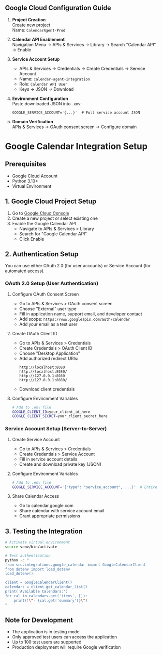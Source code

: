 ## Google Cloud Configuration Guide

1. **Project Creation**  
   [Create new project](https://console.cloud.google.com/projectcreate)  
   Name: `CalendarAgent-Prod`

2. **Calendar API Enablement**  
   Navigation Menu → APIs & Services → Library → Search "Calendar API" → Enable

3. **Service Account Setup**  
   - APIs & Services → Credentials → Create Credentials → Service Account  
   - Name: `calendar-agent-integration`  
   - Role: `Calendar API User`  
   - Keys → JSON → Download

4. **Environment Configuration**  
   Paste downloaded JSON into `.env`:  
   ```env
   GOOGLE_SERVICE_ACCOUNT='{...}'  # Full service account JSON
   ```

5. **Domain Verification**  
   APIs & Services → OAuth consent screen → Configure domain

# Google Calendar Integration Setup

## Prerequisites
- Google Cloud Account
- Python 3.10+
- Virtual Environment

## 1. Google Cloud Project Setup
1. Go to [Google Cloud Console](https://console.cloud.google.com/)
2. Create a new project or select existing one
3. Enable the Google Calendar API
   - Navigate to APIs & Services > Library
   - Search for "Google Calendar API"
   - Click Enable

## 2. Authentication Setup
You can use either OAuth 2.0 (for user accounts) or Service Account (for automated access).

### OAuth 2.0 Setup (User Authentication)
1. Configure OAuth Consent Screen
   - Go to APIs & Services > OAuth consent screen
   - Choose "External" user type
   - Fill in application name, support email, and developer contact
   - Add scope: `https://www.googleapis.com/auth/calendar`
   - Add your email as a test user

2. Create OAuth Client ID
   - Go to APIs & Services > Credentials
   - Create Credentials > OAuth Client ID
   - Choose "Desktop Application"
   - Add authorized redirect URIs:
     ```
     http://localhost:8080
     http://localhost:8080/
     http://127.0.0.1:8080
     http://127.0.0.1:8080/
     ```
   - Download client credentials

3. Configure Environment Variables
   ```bash
   # Add to .env file
   GOOGLE_CLIENT_ID=your_client_id_here
   GOOGLE_CLIENT_SECRET=your_client_secret_here
   ```

### Service Account Setup (Server-to-Server)
1. Create Service Account
   - Go to APIs & Services > Credentials
   - Create Credentials > Service Account
   - Fill in service account details
   - Create and download private key (JSON)

2. Configure Environment Variables
   ```bash
   # Add to .env file
   GOOGLE_SERVICE_ACCOUNT='{"type": "service_account", ...}'  # Entire JSON content
   ```

3. Share Calendar Access
   - Go to calendar.google.com
   - Share calendar with service account email
   - Grant appropriate permissions

## 3. Testing the Integration
```bash
# Activate virtual environment
source venv/bin/activate

# Test authentication
python -c "
from src.integrations.google_calendar import GoogleCalendarClient
from dotenv import load_dotenv
load_dotenv()

client = GoogleCalendarClient()
calendars = client.get_calendar_list()
print('Available Calendars:')
for cal in calendars.get('items', []):
    print(f\"- {cal.get('summary')}\")
"
```

## Note for Development
- The application is in testing mode
- Only approved test users can access the application
- Up to 100 test users are supported
- Production deployment will require Google verification
